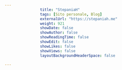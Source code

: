 ---
                title: "StepaniaH"
                tags: [Sito personale, Blog]
                externalUrl: "https://stepaniah.me"
                weight: 921
                showDate: false
                showAuthor: false
                showReadingTime: false
                showEdit: false
                showLikes: false
                showViews: false
                layoutBackgroundHeaderSpace: false
                ---

